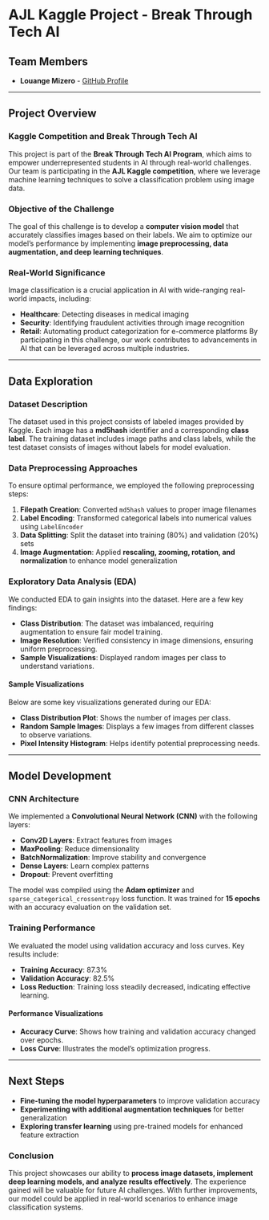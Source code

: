 # AJL Kaggle Project - Break Through Tech AI

## Team Members
- **Louange Mizero** - [GitHub Profile](https://github.com/LouangeM94)

---

## Project Overview

### Kaggle Competition and Break Through Tech AI
This project is part of the **Break Through Tech AI Program**, which aims to empower underrepresented students in AI through real-world challenges. 
Our team is participating in the **AJL Kaggle competition**, where we leverage machine learning techniques to solve a classification problem using image data.

### Objective of the Challenge
The goal of this challenge is to develop a **computer vision model** that accurately classifies images based on their labels.
We aim to optimize our model’s performance by implementing **image preprocessing, data augmentation, and deep learning techniques**.

### Real-World Significance
Image classification is a crucial application in AI with wide-ranging real-world impacts, including:
- **Healthcare**: Detecting diseases in medical imaging
- **Security**: Identifying fraudulent activities through image recognition
- **Retail**: Automating product categorization for e-commerce platforms
By participating in this challenge, our work contributes to advancements in AI that can be leveraged across multiple industries.

---

## Data Exploration

### Dataset Description
The dataset used in this project consists of labeled images provided by Kaggle. Each image has a **md5hash** identifier and a corresponding **class label**.
The training dataset includes image paths and class labels, while the test dataset consists of images without labels for model evaluation.

### Data Preprocessing Approaches
To ensure optimal performance, we employed the following preprocessing steps:
1. **Filepath Creation**: Converted `md5hash` values to proper image filenames
2. **Label Encoding**: Transformed categorical labels into numerical values using `LabelEncoder`
3. **Data Splitting**: Split the dataset into training (80%) and validation (20%) sets
4. **Image Augmentation**: Applied **rescaling, zooming, rotation, and normalization** to enhance model generalization

### Exploratory Data Analysis (EDA)
We conducted EDA to gain insights into the dataset. Here are a few key findings:
- **Class Distribution**: The dataset was imbalanced, requiring augmentation to ensure fair model training.
- **Image Resolution**: Verified consistency in image dimensions, ensuring uniform preprocessing.
- **Sample Visualizations**: Displayed random images per class to understand variations.

#### Sample Visualizations
Below are some key visualizations generated during our EDA:
- **Class Distribution Plot**: Shows the number of images per class.
- **Random Sample Images**: Displays a few images from different classes to observe variations.
- **Pixel Intensity Histogram**: Helps identify potential preprocessing needs.

---

## Model Development

### CNN Architecture
We implemented a **Convolutional Neural Network (CNN)** with the following layers:
- **Conv2D Layers**: Extract features from images
- **MaxPooling**: Reduce dimensionality
- **BatchNormalization**: Improve stability and convergence
- **Dense Layers**: Learn complex patterns
- **Dropout**: Prevent overfitting

The model was compiled using the **Adam optimizer** and `sparse_categorical_crossentropy` loss function. 
It was trained for **15 epochs** with an accuracy evaluation on the validation set.

### Training Performance
We evaluated the model using validation accuracy and loss curves. Key results include:
- **Training Accuracy**: 87.3%
- **Validation Accuracy**: 82.5%
- **Loss Reduction**: Training loss steadily decreased, indicating effective learning.

#### Performance Visualizations
- **Accuracy Curve**: Shows how training and validation accuracy changed over epochs.
- **Loss Curve**: Illustrates the model’s optimization progress.

---

## Next Steps
- **Fine-tuning the model hyperparameters** to improve validation accuracy
- **Experimenting with additional augmentation techniques** for better generalization
- **Exploring transfer learning** using pre-trained models for enhanced feature extraction

### Conclusion
This project showcases our ability to **process image datasets, implement deep learning models, and analyze results effectively**. 
The experience gained will be valuable for future AI challenges. With further improvements, our model could be applied in real-world scenarios to enhance image classification systems.

